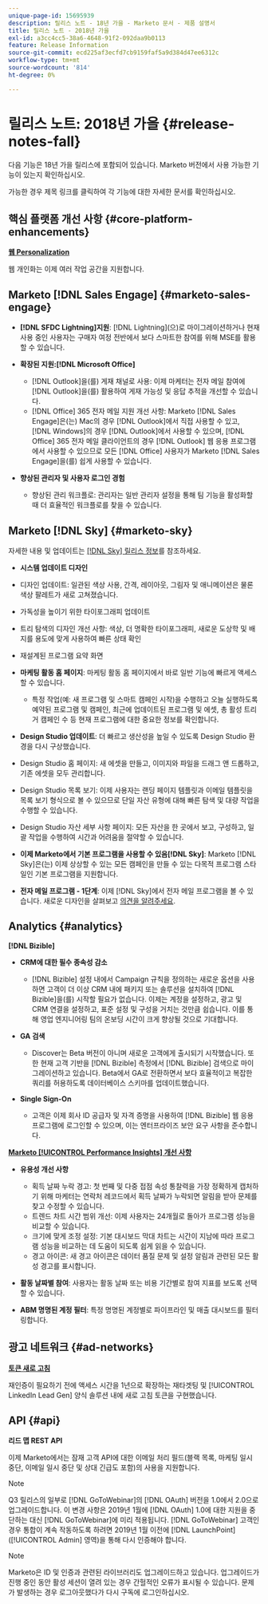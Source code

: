 ```yaml
---
unique-page-id: 15695939
description: 릴리스 노트 - 18년 가을 - Marketo 문서 - 제품 설명서
title: 릴리스 노트 - 2018년 가을
exl-id: a3cc4cc5-38a6-4648-91f2-092daa9b0113
feature: Release Information
source-git-commit: ecd225af3ecfd7cb9159faf5a9d384d47ee6312c
workflow-type: tm+mt
source-wordcount: '814'
ht-degree: 0%

---
```


# 릴리스 노트: 2018년 가을 {#release-notes-fall}

다음 기능은 18년 가을 릴리스에 포함되어 있습니다. Marketo 버전에서 사용 가능한 기능이 있는지 확인하십시오.

가능한 경우 제목 링크를 클릭하여 각 기능에 대한 자세한 문서를 확인하십시오.

## 핵심 플랫폼 개선 사항 {#core-platform-enhancements}

**[웹 Personalization](/help/marketo/product-docs/web-personalization/getting-started/workspaces-in-web-personalization.md)**

웹 개인화는 이제 여러 작업 공간을 지원합니다.

## Marketo [!DNL Sales Engage] {#marketo-sales-engage}

* **[!DNL SFDC Lightning]지원**: [!DNL Lightning]&#x200B;(으)로 마이그레이션하거나 현재 사용 중인 사용자는 구매자 여정 전반에서 보다 스마트한 참여를 위해 MSE를 활용할 수 있습니다.

* **확장된 지원:[!DNL Microsoft Office]**

   * [!DNL Outlook]을(를) 게재 채널로 사용: 이제 마케터는 전자 메일 참여에 [!DNL Outlook]을(를) 활용하여 게재 가능성 및 응답 추적을 개선할 수 있습니다.
   * [!DNL Office] 365 전자 메일 지원 개선 사항: Marketo [!DNL Sales Engage]은(는) Mac의 경우 [!DNL Outlook]에서 직접 사용할 수 있고, [!DNL Windows]의 경우 [!DNL Outlook]에서 사용할 수 있으며, [!DNL Office] 365 전자 메일 클라이언트의 경우 [!DNL Outlook] 웹 응용 프로그램에서 사용할 수 있으므로 모든 [!DNL Office] 사용자가 Marketo [!DNL Sales Engage]을(를) 쉽게 사용할 수 있습니다.

* **향상된 관리자 및 사용자 로그인 경험**

   * 향상된 관리 워크플로: 관리자는 일반 관리자 설정을 통해 팀 기능을 활성화할 때 더 효율적인 워크플로를 찾을 수 있습니다.

## Marketo [!DNL Sky] {#marketo-sky}

자세한 내용 및 업데이트는 [[!DNL Sky] 릴리스 정보](https://help.marketo.com)를 참조하세요.

* **시스템 업데이트 디자인**

* 디자인 업데이트: 일관된 색상 사용, 간격, 레이아웃, 그림자 및 애니메이션은 물론 색상 팔레트가 새로 고쳐졌습니다.
* 가독성을 높이기 위한 타이포그래피 업데이트
* 트리 탐색의 디자인 개선 사항: 색상, 더 명확한 타이포그래피, 새로운 도상학 및 배지를 용도에 맞게 사용하여 빠른 상태 확인
* 재설계된 프로그램 요약 화면

* **마케팅 활동 홈 페이지**: 마케팅 활동 홈 페이지에서 바로 일반 기능에 빠르게 액세스할 수 있습니다.

   * 특정 작업(예: 새 프로그램 및 스마트 캠페인 시작)을 수행하고 오늘 실행하도록 예약된 프로그램 및 캠페인, 최근에 업데이트된 프로그램 및 에셋, 총 활성 트리거 캠페인 수 등 현재 프로그램에 대한 중요한 정보를 확인합니다.

* **Design Studio 업데이트**: 더 빠르고 생산성을 높일 수 있도록 Design Studio 환경을 다시 구상했습니다.
* Design Studio 홈 페이지: 새 에셋을 만들고, 이미지와 파일을 드래그 앤 드롭하고, 기존 에셋을 모두 관리합니다.
* Design Studio 목록 보기: 이제 사용자는 랜딩 페이지 템플릿과 이메일 템플릿을 목록 보기 형식으로 볼 수 있으므로 단일 자산 유형에 대해 빠른 탐색 및 대량 작업을 수행할 수 있습니다.
* Design Studio 자산 세부 사항 페이지: 모든 자산을 한 곳에서 보고, 구성하고, 일괄 작업을 수행하여 시간과 어려움을 절약할 수 있습니다.
* **이제 Marketo에서 기본 프로그램을 사용할 수 있음[!DNL Sky]**: Marketo [!DNL Sky]은(는) 이제 상상할 수 있는 모든 캠페인을 만들 수 있는 다목적 프로그램 스타일인 기본 프로그램을 지원합니다.
* **전자 메일 프로그램 - 1단계**: 이제 [!DNL Sky]에서 전자 메일 프로그램을 볼 수 있습니다. 새로운 디자인을 살펴보고 [의견을 알려주세요](https://go.marketo.com/NextGenUX---USA---Apr-2018-fcp_Landing-Page-Feedback.html).

## Analytics {#analytics}

**[!DNL Bizible]**

* **CRM에 대한 필수 종속성 감소**

   * [!DNL Bizible] 설정 내에서 Campaign 규칙을 정의하는 새로운 옵션을 사용하면 고객이 더 이상 CRM 내에 패키지 또는 솔루션을 설치하여 [!DNL Bizible]을(를) 시작할 필요가 없습니다. 이제는 계정을 설정하고, 광고 및 CRM 연결을 설정하고, 표준 설정 및 구성을 거치는 것만큼 쉽습니다. 이를 통해 영업 엔지니어링 팀의 온보딩 시간이 크게 향상될 것으로 기대합니다.

* **GA 검색**

   * Discover는 Beta 버전이 아니며 새로운 고객에게 출시되기 시작했습니다. 또한 현재 고객 기반을 [!DNL Bizible] 측정에서 [!DNL Bizible] 검색으로 마이그레이션하고 있습니다. Beta에서 GA로 전환하면서 보다 효율적이고 복잡한 쿼리를 허용하도록 데이터베이스 스키마를 업데이트했습니다.

* **Single Sign-On**

   * 고객은 이제 회사 ID 공급자 및 자격 증명을 사용하여 [!DNL Bizible] 웹 응용 프로그램에 로그인할 수 있으며, 이는 엔터프라이즈 보안 요구 사항을 준수합니다.

**[Marketo [!UICONTROL Performance Insights] 개선 사항](/help/marketo/product-docs/reporting/performance-insights/performance-insights-overview.md)**

* **유용성 개선 사항**

   * 획득 날짜 누락 경고: 첫 번째 및 다중 접점 속성 통찰력을 가장 정확하게 캡처하기 위해 마케터는 연락처 레코드에서 획득 날짜가 누락되면 알림을 받아 문제를 찾고 수정할 수 있습니다.
   * 트렌드 차트 시간 범위 개선: 이제 사용자는 24개월로 돌아가 프로그램 성능을 비교할 수 있습니다.
   * 크기에 맞게 조정 설정: 기본 대시보드 막대 차트는 시간이 지남에 따라 프로그램 성능을 비교하는 데 도움이 되도록 쉽게 읽을 수 있습니다.
   * 경고 아이콘: 새 경고 아이콘은 데이터 품질 문제 및 설정 알림과 관련된 모든 활성 경고를 표시합니다.

* **활동 날짜별 참여**: 사용자는 활동 날짜 또는 비용 기간별로 참여 지표를 보도록 선택할 수 있습니다.
* **ABM 명명된 계정 필터**: 특정 명명된 계정별로 파이프라인 및 매출 대시보드를 필터링합니다.

## 광고 네트워크 {#ad-networks}

**[토큰 새로 고침](/help/marketo/product-docs/demand-generation/social/social-functions/set-up-linkedin-lead-gen-forms.md)**

재인증이 필요하기 전에 액세스 시간을 1년으로 확장하는 재타겟팅 및 [!UICONTROL LinkedIn Lead Gen] 양식 솔루션 내에 새로 고침 토큰을 구현했습니다.

## API {#api}

**리드 맵 REST API**

이제 Marketo에서는 잠재 고객 API에 대한 이메일 처리 필드(블랙 목록, 마케팅 일시 중단, 이메일 일시 중단 및 상대 긴급도 포함)의 사용을 지원합니다.

>[!NOTE]
>
>Q3 릴리스의 일부로 [!DNL GoToWebinar]의 [!DNL OAuth] 버전을 1.0에서 2.0으로 업그레이드합니다. 이 변경 사항은 2019년 1월에 [!DNL OAuth] 1.0에 대한 지원을 중단하는 대신 [!DNL GoToWebinar]에 미리 적용됩니다. [!DNL GoToWebinar] 고객인 경우 통합이 계속 작동하도록 하려면 2019년 1월 이전에 [!DNL LaunchPoint]&#x200B;([!UICONTROL Admin] 영역)을 통해 다시 인증해야 합니다.

>[!NOTE]
>
>Marketo은 ID 및 인증과 관련된 라이브러리도 업그레이드하고 있습니다. 업그레이드가 진행 중인 동안 활성 세션이 열려 있는 경우 간헐적인 오류가 표시될 수 있습니다. 문제가 발생하는 경우 로그아웃했다가 다시 구독에 로그인하십시오.
